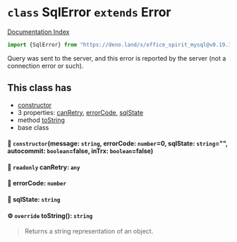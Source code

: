# `class` SqlError `extends` Error

[Documentation Index](../README.md)

```ts
import {SqlError} from "https://deno.land/x/office_spirit_mysql@v0.19.15/mod.ts"
```

Query was sent to the server, and this error is reported by the server (not a connection error or such).

## This class has

- [constructor](#-constructormessage-string-errorcode-number0-sqlstate-string-autocommit-booleanfalse-intrx-booleanfalse)
- 3 properties:
[canRetry](#-readonly-canretry-any),
[errorCode](#-errorcode-number),
[sqlState](#-sqlstate-string)
- method [toString](#-override-tostring-string)
- base class


#### 🔧 `constructor`(message: `string`, errorCode: `number`=0, sqlState: `string`="", autocommit: `boolean`=false, inTrx: `boolean`=false)



#### 📄 `readonly` canRetry: `any`



#### 📄 errorCode: `number`



#### 📄 sqlState: `string`



#### ⚙ `override` toString(): `string`

> Returns a string representation of an object.



